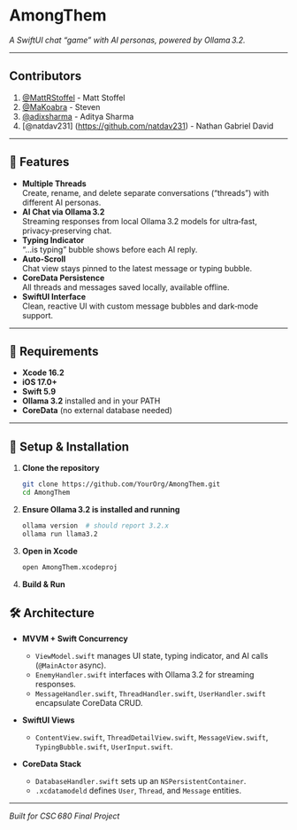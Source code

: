 # AmongThem

_A SwiftUI chat “game” with AI personas, powered by Ollama 3.2._

---

## Contributors

1. [@MattRStoffel](https://github.com/MattRStoffel) - Matt Stoffel
2. [@MaKoabra](https://github.com/MaKoabra)         - Steven 
3. [@adixsharma](https://github.com/adixsharma)     - Aditya Sharma
4. [@natdav231] (https://github.com/natdav231)                            - Nathan Gabriel David

---

## 🚀 Features

- **Multiple Threads**  
  Create, rename, and delete separate conversations (“threads”) with different AI personas.  
- **AI Chat via Ollama 3.2**  
  Streaming responses from local Ollama 3.2 models for ultra‑fast, privacy‑preserving chat.  
- **Typing Indicator**  
  “…is typing” bubble shows before each AI reply.  
- **Auto‑Scroll**  
  Chat view stays pinned to the latest message or typing bubble.  
- **CoreData Persistence**  
  All threads and messages saved locally, available offline.  
- **SwiftUI Interface**  
  Clean, reactive UI with custom message bubbles and dark‑mode support.

---

## 📝 Requirements

- **Xcode 16.2**  
- **iOS 17.0+**  
- **Swift 5.9**  
- **Ollama 3.2** installed and in your PATH  
- **CoreData** (no external database needed)

---

## 🔧 Setup & Installation

1. **Clone the repository**  
   ```bash
   git clone https://github.com/YourOrg/AmongThem.git
   cd AmongThem
2. **Ensure Ollama 3.2 is installed and running**

   ```bash
   ollama version  # should report 3.2.x
   ollama run llama3.2
3. **Open in Xcode**  

   ```bash
   open AmongThem.xcodeproj
4. **Build & Run**  

## 🛠 Architecture

- **MVVM + Swift Concurrency**  
  - `ViewModel.swift` manages UI state, typing indicator, and AI calls (`@MainActor` async).  
  - `EnemyHandler.swift` interfaces with Ollama 3.2 for streaming responses.  
  - `MessageHandler.swift`, `ThreadHandler.swift`, `UserHandler.swift` encapsulate CoreData CRUD.  

- **SwiftUI Views**  
  - `ContentView.swift`, `ThreadDetailView.swift`, `MessageView.swift`, `TypingBubble.swift`, `UserInput.swift`.  

- **CoreData Stack**  
  - `DatabaseHandler.swift` sets up an `NSPersistentContainer`.  
  - `.xcdatamodeld` defines `User`, `Thread`, and `Message` entities.  

---
_Built for CSC 680 Final Project_
